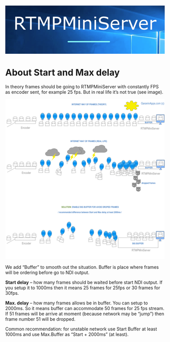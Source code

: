![](a1.png)

**About Start and Max delay**
==

In theory frames should be going to RTMPMiniServer with constantly FPS as encoder sent, for example 25 fps. But in real life it’s not true (see image).

![](a2.png)

We add “Buffer” to smooth out the situation. Buffer is place where frames will be ordering before go to NDI output.

**Start delay** – how many frames should be waited before start NDI output.
If you setup it to 1000ms then it means 25 frames for 25fps or 30 frames for 30fps.


**Max. delay** – how many frames allows be in buffer. You can setup to 2000ms. So it means buffer can accommodate 50 frames for 25 fps stream.
If 51 frames will be arrive at moment (because network may be “jump”) then frame number 51 will be dropped.

Common recommendation: for unstable network use Start Buffer at least 1000ms and use Max.Buffer as “Start + 2000ms” (at least).
